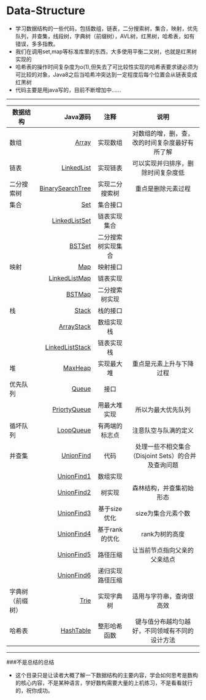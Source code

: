 # Data-Structure
* 学习数据结构的一些代码，包括数组，链表，二分搜索树，集合，映射，优先队列，并查集，线段树，字典树（前缀树），AVL树，红黑树，哈希表，如有错误，多多指教。
* 我们在调用set,map等标准库里的东西，大多使用平衡二叉树，也就是红黑树实现的
* 哈希表的操作时间复杂度为o(1),但失去了可比较性实现的哈希表要求键必须为可比较的对象，Java8之后当哈希冲突达到一定程度后每个位置会从链表变成红黑树
* 代码主要是用java写的，目前不断增加中......
---
|                  数据结构          |              Java源码               |                    注释      |           说明                   |
| --------   | -----:  |:---------:|:----------:|
|数组|[Array](https://github.com/Schofi/Happy-With-Data-Structure-Java/blob/master/Array.java)|实现数组|对数组的增，删，查，改的时间复杂度最好有所了解|
|链表|[LinkedList](https://github.com/Schofi/Happy-With-Data-Structure-Java/blob/master/LinkedList.java)|实现链表|可以实现并归排序，删除时间复杂度低|
|二分搜索树|[BinarySearchTree](https://github.com/Schofi/Happy-With-Data-Structure-Java/blob/master/BinarySearchTree.java)|实现二分搜索树|重点是删除元素过程|
|集合|[Set](https://github.com/Schofi/Happy-With-Data-Structure-Java/blob/master/Set.java)|集合接口||
||[LinkedListSet](https://github.com/Schofi/Happy-With-Data-Structure-Java/blob/master/LinkedListSet.java)|链表实现集合||
||[BSTSet](https://github.com/Schofi/Happy-With-Data-Structure-Java/blob/master/BinarySearchTreeSet.java)|二分搜索树实现集合||
|映射|[Map](https://github.com/Schofi/Happy-With-Data-Structure-Java/blob/master/Map.java)|映射接口||
||[LinkedListMap](https://github.com/Schofi/Happy-With-Data-Structure-Java/blob/master/LinkedListMap.java)|链表实现||
||[BSTMap](https://github.com/Schofi/Happy-With-Data-Structure-Java/commit/4f20437e69a616a1aefbe4a20e805453cd5f66d9)|二分搜索树实现||
|栈|[Stack](https://github.com/Schofi/Happy-With-Data-Structure-Java/blob/master/Stack.java)|栈的接口||
||[ArrayStack](https://github.com/Schofi/Happy-With-Data-Structure-Java/blob/master/ArrayStack.java)|数组实现栈||
||[LinkedListStack](https://github.com/Schofi/Happy-With-Data-Structure-Java/blob/master/LinkedListStack.java)|链表实现栈|
|堆|[MaxHeap](https://github.com/Schofi/Happy-With-Data-Structure-Java/blob/master/MaxHeap.java)|实现最大堆|重点是元素上升与下降过程|
|优先队列|[Queue](https://github.com/Schofi/Happy-With-Data-Structure-Java/blob/master/Queue.java)|接口||
||[PriortyQueue](https://github.com/Schofi/Happy-With-Data-Structure-Java/blob/master/PriortyQueue.java)|用最大堆实现|所以为最大优先队列|
|循坏队列|[LoopQueue](https://github.com/Schofi/Happy-With-Data-Structure-Java/blob/master/LoopQueue.java)|有两端的标志点|注意队空与队满的定义|
| 并查集     |[UnionFind](https://github.com/Schofi/Happy-With-Data-Structure-Java/tree/master/Union%20Find) |  代码   |处理一些不相交集合（Disjoint Sets）的合并及查询问题|
||[UnionFind1](https://github.com/Schofi/Happy-With-Data-Structure-Java/blob/master/Union%20Find/UnionFind1.java)|数组实现||
||[UnionFind2](https://github.com/Schofi/Happy-With-Data-Structure-Java/blob/master/Union%20Find/UnionFind2.java)|树实现|森林结构，并查集初始形态|
||[UnionFind3](https://github.com/Schofi/Happy-With-Data-Structure-Java/blob/master/Union%20Find/UnionFind3.java)|基于size优化|size为集合元素个数|
||[UnionFind4](https://github.com/Schofi/Happy-With-Data-Structure-Java/blob/master/Union%20Find/UnionFind4.java)|基于rank的优化|rank为树的高度|
||[UnionFind5](https://github.com/Schofi/Happy-With-Data-Structure-Java/blob/master/Union%20Find/UnionFind5.java)|路径压缩|让当前节点指向父亲的父亲结点|
||[UnionFind6](https://github.com/Schofi/Happy-With-Data-Structure-Java/blob/master/Union%20Find/UnionFind6.java)|递归实现路径压缩||
|字典树（前缀树）|[Trie](https://github.com/Schofi/Happy-With-Data-Structure-Java/blob/master/Trie.java)|实现字典树|适用与字符串，查询很高效|
|哈希表|[HashTable](https://github.com/Schofi/Happy-With-Data-Structure/blob/master/HashTable.java)|整形哈希函数|键与值分布越均匀越好，不同领域有不同的设计方法|
***
###不是总结的总结
* 这个目录只是让读者大概了解一下数据结构的主要内容，学会如何思考是数构的核心内容，不是某种语言，学好数构需要大量的上机练习，不是看看就行的，祝你成功。
